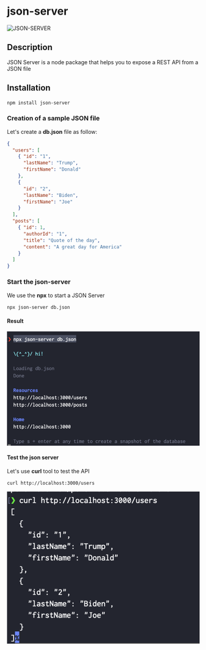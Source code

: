 # json-server

![JSON-SERVER](https://images.unsplash.com/photo-1499856871958-5b9627545d1a?ixlib=rb-1.2.1&ixid=eyJhcHBfaWQiOjEyMDd9&auto=format&fit=crop&w=2507&q=80)


## Description

JSON Server is a node package that helps you to expose a REST API from a JSON file

## Installation

```bash
npm install json-server
```

### Creation of a sample JSON file

Let's create a **db.json** file as follow:

```json
{
  "users": [
    { "id": "1",
      "lastName": "Trump",
      "firstName": "Donald"
    },
    {
      "id": "2",
      "lastName": "Biden",
      "firstName": "Joe"
    }
  ],
  "posts": [
    { "id": 1,
      "authorId": "1",
      "title": "Quote of the day",
      "content": "A great day for America"
    }
  ]
}
```

### Start the json-server

We use the **npx** to start a JSON Server

```bash
npx json-server db.json
```

#### Result

![run json-server result](pictures/json-server-result.png)

#### Test the json server

Let's use **curl** tool to test the API

```bash
curl http://localhost:3000/users
```

![curl GET users result](picture/../pictures/curl1.png)